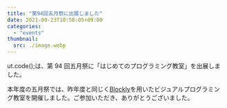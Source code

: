 ```yaml
---
title: "第94回五月祭に出展しました"
date: 2021-09-23T10:58:05+09:00
categories:
  - "events"
thumbnail:
  src: ./image.webp
---
```


ut.code();は、第 94 回五月祭に「はじめてのプログラミング教室」を出展しました。

本年度の五月祭では、昨年度と同じく[Blockly](https://developers.google.com/blockly)を用いたビジュアルプログラミング教室を開催しました。ご参加いただき、ありがとうございました。
